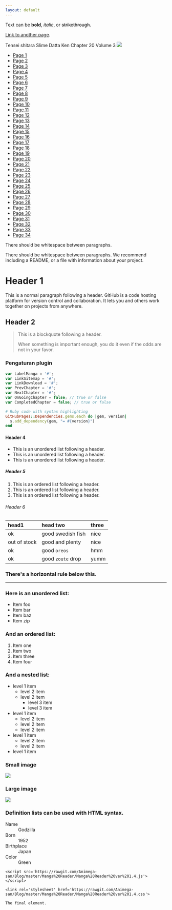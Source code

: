 ```yaml
---
layout: default
---
```


Text can be **bold**, _italic_, or ~~strikethrough~~.

[Link to another page](another-page).

<link href='https://animegasan.github.io/Manga-Reader/css/Manga%20Reader.css' rel='stylesheet'>
<script src='//ajax.googleapis.com/ajax/libs/jquery/2.1.4/jquery.min.js'></script>
<script src='https://animegasan.github.io/Manga-Reader/js/Manga%20Reader.js'></script>
<script type='text/javascript'>
var LabelManga = 'Tensei shitara Slime Datta Ken';
var LinkSitemap = 'https://animegasan.blogspot.co.id/p/tensei-shitara-slime-datta-ken.html';
var LinkDownload = 'https://www.solidfiles.com/v/LGM2x7Aqav525';
var PrevChapter = 'https://animegasan.blogspot.co.id/2017/11/Tensei-shitara-Slime-Datta-Ken-Chapter-019.html';
var NextChapter = 'https://animegasan.blogspot.co.id/2017/11/Tensei-shitara-Slime-Datta-Ken-Chapter-021.html';
var OnGoingChapter = true;
var CompletedChapter = false;
</script>
<div class='cover-manga'>
	<span>Tensei shitara Slime Datta Ken Chapter 20 Volume 3</span>
	<img src='https://3.bp.blogspot.com/-9zRTq_z36iY/WhA3MeeOcgI/AAAAAAAACMs/OEumDAOzzTc4152DIfX25quzDu0pcBqlQCLcBGAs/s1600/Tensei%2Bshitara%2BSlime%2BDatta%2BKen%2BVolume%2B003.jpg'/>
</div>
<ul class='manga'>
    <li><a href='https://4.bp.blogspot.com/-CxWlqZstfCg/WhB1q1_8rjI/AAAAAAAACbE/fNGXmJX0IDciDfcXBC4t6fXIRqWLCwuAwCLcBGAs/s1600/01.jpg'>Page 1</a></li>
    <li><a href='https://2.bp.blogspot.com/-Ts86hlS_-9A/WhB1ntLqrlI/AAAAAAAACbA/du5gA2BKwqcv54Ybyj8WKSCFtxiL9RwwgCLcBGAs/s1600/02.jpg'>Page 2</a></li>
    <li><a href='https://3.bp.blogspot.com/-iYWinh3H9Uw/WhB2SSQYQbI/AAAAAAAACbM/6QDzWP6LeX4s8IyVQBHODnt70gGXRJpwACLcBGAs/s1600/03.jpg'>Page 3</a></li>
    <li><a href='https://4.bp.blogspot.com/-2VF7SDcwj0k/WhB3MX3EXfI/AAAAAAAACbc/_1cXB4w-Wck965DQdfoGZQ15FEduxEn1gCLcBGAs/s1600/04.jpg'>Page 4</a></li>
    <li><a href='https://1.bp.blogspot.com/-L0UooDy-JpQ/WhB26mPY4TI/AAAAAAAACbU/DuP1A3E9w-cqbBBP0oJK_NgEvpN3nH8_ACLcBGAs/s1600/05.jpg'>Page 5</a></li>
    <li><a href='https://2.bp.blogspot.com/-tVfNFuXNkU8/WhB3XTYVNXI/AAAAAAAACbg/eoPNHpO6V7YsLeWQMRLMUx0FLuPuUJb3ACLcBGAs/s1600/06.jpg'>Page 6</a></li>
    <li><a href='https://4.bp.blogspot.com/-oadwPhWlUUc/WhB3yiKpOOI/AAAAAAAACbo/uMllQz7GrBgqMkQ6uK4QuIeuj2VMKKDegCLcBGAs/s1600/07.jpg'>Page 7</a></li>
    <li><a href='https://3.bp.blogspot.com/-8NKwK2V_M54/WhB4SPFPyEI/AAAAAAAACbw/NzUAoIwgFJEzJW1y7VI0zhprM67Dild4QCLcBGAs/s1600/08.jpg'>Page 8</a></li>
    <li><a href='https://2.bp.blogspot.com/-0K1jqcc8sNE/WhB4gFlkl5I/AAAAAAAACb4/fOb8nWxVIDQ-UhWHIbR1X5RhUcZ0j-3awCLcBGAs/s1600/09.jpg'>Page 9</a></li>
    <li><a href='https://1.bp.blogspot.com/-1XnUsABzMU8/WhB4nls3LsI/AAAAAAAACb8/GVrFdBshKlA4oK0hBX3SMuCnV7wticsGwCLcBGAs/s1600/10.jpg'>Page 10</a></li>
    <li><a href='https://4.bp.blogspot.com/-7bJUyjennRM/WhB5J4sKxkI/AAAAAAAACcE/DfzJLMiOgU8PNidxzD1FMsAiYGXM5kAZgCLcBGAs/s1600/11.jpg'>Page 11</a></li>
    <li><a href='https://3.bp.blogspot.com/-_iVjgCyR-6E/WhB5eChumnI/AAAAAAAACcI/tY0ZeTAfGEoGD4cdX_mQor3pEtEt9SduACLcBGAs/s1600/12.jpg'>Page 12</a></li>
    <li><a href='https://2.bp.blogspot.com/-NEBVqSBZSV8/WhB5h1vv_ZI/AAAAAAAACcM/VzYB2WtfI64zLQ_Ea-YPvX7sSts5o1XawCLcBGAs/s1600/13.jpg'>Page 13</a></li>
    <li><a href='https://3.bp.blogspot.com/-cVNbyqD-Aoc/WhB6H4Rm23I/AAAAAAAACcY/yMzYk7z1qgYuNv_zX1mOyvvnLXbG800cACLcBGAs/s1600/14.jpg'>Page 14</a></li>
    <li><a href='https://2.bp.blogspot.com/-Aqsbp3we3Fc/WhB6oT5NseI/AAAAAAAACck/cD-warVMcPorMgdwDzCaEXnUyqKomKOOgCLcBGAs/s1600/15.jpg'>Page 15</a></li>
    <li><a href='https://4.bp.blogspot.com/-japilHLuZys/WhB6m2Hx4XI/AAAAAAAACcg/9ZH6gJ1vIGAdA87YNYpwKvT5xK8qszElgCLcBGAs/s1600/16.jpg'>Page 16</a></li>
    <li><a href='https://2.bp.blogspot.com/-co44ELYF0O4/WhB63dxW_3I/AAAAAAAACco/LOV7_dw6K70QuhWx-o6SX1TdMfzY52aDQCLcBGAs/s1600/17.jpg'>Page 17</a></li>
    <li><a href='https://1.bp.blogspot.com/-pbOOTqEruU8/WhB7vilF0WI/AAAAAAAACc0/4-5E6-NfqK8PGkZ-YvQaM5uoMsfI_NpvQCLcBGAs/s1600/18.jpg'>Page 18</a></li>
    <li><a href='https://1.bp.blogspot.com/-SS_7LJHUYbg/WhB7nHJCaPI/AAAAAAAACcw/TrKCTyRF4tY37LopIi2LynS7uUkRlnK7QCLcBGAs/s1600/19.jpg'>Page 19</a></li>
    <li><a href='https://2.bp.blogspot.com/-j_GU8sMCqEM/WhB7w7ZuEwI/AAAAAAAACc4/4NWjWWTNvhguaqS_H_4I1vVvLoFOeWIGQCLcBGAs/s1600/20.jpg'>Page 20</a></li>
    <li><a href='https://4.bp.blogspot.com/-uHQbVScVXT4/WhB8I-yEbVI/AAAAAAAACdA/aIEiS376N5cVHFGOhKgn58B8qa41mWYvACLcBGAs/s1600/21.jpg'>Page 21</a></li>
    <li><a href='https://2.bp.blogspot.com/-wZuEyXQxVnQ/WhB8gjtKmeI/AAAAAAAACdI/r2O1qzQltswstBmZqZiMqf-_5BZ93O5PQCLcBGAs/s1600/22.jpg'>Page 22</a></li>
    <li><a href='https://1.bp.blogspot.com/-pA5fJ0V3ySY/WhB81peyoTI/AAAAAAAACdQ/d8P9vOHfmAEX8IyJAaZ_C79j30j0Ig3pACLcBGAs/s1600/23.jpg'>Page 23</a></li>
    <li><a href='https://4.bp.blogspot.com/-fFUbqavqWtA/WhB9D6gtPwI/AAAAAAAACdU/ZXD1--9qCykYoGtQed655koPwpKr_2D0wCLcBGAs/s1600/24.jpg'>Page 24</a></li>
    <li><a href='https://3.bp.blogspot.com/-np8L2ka80x4/WhB9XQfvxkI/AAAAAAAACdc/cc-1gLAqay8r4mDx7X0f_oBsaxlxCEAnACLcBGAs/s1600/25.jpg'>Page 25</a></li>
    <li><a href='https://3.bp.blogspot.com/-GJpoBzXPfGk/WhB9w0F0Y9I/AAAAAAAACdg/S1ekNfiicZMWE8E2K3Xn5YbcaXk_fo4rQCLcBGAs/s1600/26.jpg'>Page 26</a></li>
    <li><a href='https://1.bp.blogspot.com/-VMg16m8AFCs/WhB-CT4C5_I/AAAAAAAACdo/6mT6QLICg9UGPgMB8V51d10ZjXBjh5bCQCLcBGAs/s1600/27.jpg'>Page 27</a></li>
    <li><a href='https://4.bp.blogspot.com/-2nCv2obD0gQ/WhB-Qvn18_I/AAAAAAAACds/8QpOGjHKXt4eIGV61VOrjPCDowmsuUXaQCLcBGAs/s1600/28.jpg'>Page 28</a></li>
    <li><a href='https://4.bp.blogspot.com/-B_8DYy9di68/WhB-3BBskOI/AAAAAAAACd0/Wfg0yuAvtwEZc7c9LhtBjtXlZ0Cy5HnSQCLcBGAs/s1600/29.jpg'>Page 29</a></li>
    <li><a href='https://1.bp.blogspot.com/-ap7-UYt0qTg/WhB_Xefue_I/AAAAAAAACd8/7dGzH9xY_cwIZnD08GXlwjHNlApNoYx9wCLcBGAs/s1600/30.jpg'>Page 30</a></li>
    <li><a href='https://2.bp.blogspot.com/-BhrTDutc-VI/WhB_e6bJ3oI/AAAAAAAACeA/Lo_M6tIj0xcMsxiqW-3c5k4fTeCIdURAgCLcBGAs/s1600/31.jpg'>Page 31</a></li>
    <li><a href='https://1.bp.blogspot.com/-17rNNWnbggs/WhB_uaUxWZI/AAAAAAAACeE/2BmvJ7K3kW8ooAciYua_8QTrM4FFNVQGACLcBGAs/s1600/32.jpg'>Page 32</a></li>
    <li><a href='https://2.bp.blogspot.com/-oLhWTqEwORo/WhCADyfP4HI/AAAAAAAACeQ/8s9B9V5g8l4GJMLpUZ4CEbQxAUrjOsFagCLcBGAs/s1600/33.jpg'>Page 33</a></li>
    <li><a href='https://2.bp.blogspot.com/-WermUKBebTo/WhB_9nMdAQI/AAAAAAAACeM/wQHOCl646PYBqEC5UNsTTd6W85l1T9usACLcBGAs/s1600/34.jpg'>Page 34</a></li>
</ul>

There should be whitespace between paragraphs.

There should be whitespace between paragraphs. We recommend including a README, or a file with information about your project.

# [](#header-1)Header 1

This is a normal paragraph following a header. GitHub is a code hosting platform for version control and collaboration. It lets you and others work together on projects from anywhere.

## [](#header-2)Header 2

> This is a blockquote following a header.
>
> When something is important enough, you do it even if the odds are not in your favor.

### [](#header-3)Pengaturan plugin


```js
var LabelManga = '#';
var LinkSitemap = '#';
var LinkDownload = '#';
var PrevChapter = '#';
var NextChapter = '#';
var OnGoingChapter = false; // true or false
var CompletedChapter = false; // true or false
```

```ruby
# Ruby code with syntax highlighting
GitHubPages::Dependencies.gems.each do |gem, version|
  s.add_dependency(gem, "= #{version}")
end
```

#### [](#header-4)Header 4

*   This is an unordered list following a header.
*   This is an unordered list following a header.
*   This is an unordered list following a header.

##### [](#header-5)Header 5

1.  This is an ordered list following a header.
2.  This is an ordered list following a header.
3.  This is an ordered list following a header.

###### [](#header-6)Header 6

| head1        | head two          | three |
|:-------------|:------------------|:------|
| ok           | good swedish fish | nice  |
| out of stock | good and plenty   | nice  |
| ok           | good `oreos`      | hmm   |
| ok           | good `zoute` drop | yumm  |

### There's a horizontal rule below this.

* * *

### Here is an unordered list:

*   Item foo
*   Item bar
*   Item baz
*   Item zip

### And an ordered list:

1.  Item one
1.  Item two
1.  Item three
1.  Item four

### And a nested list:

- level 1 item
  - level 2 item
  - level 2 item
    - level 3 item
    - level 3 item
- level 1 item
  - level 2 item
  - level 2 item
  - level 2 item
- level 1 item
  - level 2 item
  - level 2 item
- level 1 item

### Small image

![](https://assets-cdn.github.com/images/icons/emoji/octocat.png)

### Large image

![](https://guides.github.com/activities/hello-world/branching.png)


### Definition lists can be used with HTML syntax.

<dl>
<dt>Name</dt>
<dd>Godzilla</dd>
<dt>Born</dt>
<dd>1952</dd>
<dt>Birthplace</dt>
<dd>Japan</dd>
<dt>Color</dt>
<dd>Green</dd>
</dl>

```
<script src='https://rawgit.com/Animega-san/Blog/master/Manga%20Reader/Manga%20Reader%20ver%201.4.js'></script>
```

```
<link rel='stylesheet' href='https://rawgit.com/Animega-san/Blog/master/Manga%20Reader/Manga%20Reader%20ver%201.4.css'>
```

```
The final element.
```
